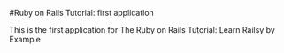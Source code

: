 #Ruby on Rails Tutorial: first application

This is the first application for The Ruby on Rails Tutorial: Learn Railsy by Example